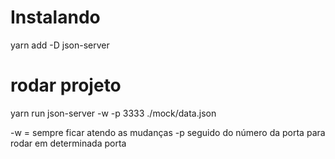 # Instalando
yarn add -D json-server

# rodar projeto
yarn run json-server -w -p 3333 ./mock/data.json


-w = sempre ficar atendo as mudanças
-p seguido do número da porta para rodar em determinada porta
